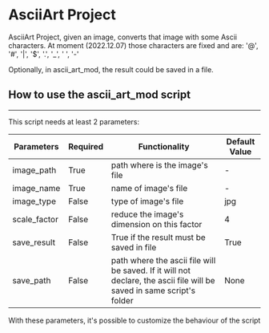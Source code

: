 # AsciiArt Project

AsciiArt Project, given an image, converts that image with some Ascii characters.
At moment (2022.12.07) those characters are fixed and are:
'@', '#', '|', '$', '.', '_', ' ', '-'

Optionally, in ascii_art_mod, the result could be saved in a file.


## How to use the ascii_art_mod script
___
This script needs at least 2 parameters:

| Parameters | Required | Functionality | Default Value |
| ---------- | -------- | ------------- | ------------- |
| image_path | True     | path where is the image's file | - |
| image_name | True     | name of image's file | - |
| image_type | False    | type of image's file | jpg |
| scale_factor | False    | reduce the image's dimension on this factor | 4 |
| save_result | False    | True if the result must be saved in file | True |
| save_path | False    | path where the ascii file will be saved. If it will not declare, the ascii file will be saved in same script's folder | None |

With these parameters, it's possible to customize the behaviour of the script